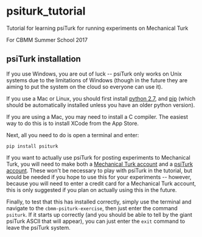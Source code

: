 # psiturk_tutorial
Tutorial for learning psiTurk for running experiments on Mechanical Turk

For CBMM Summer School 2017

## psiTurk installation

If you use Windows, you are out of luck -- psiTurk only works on Unix systems due to the limitations of Windows (though in the future they are aiming to put the system on the cloud so everyone can use it).

If you use a Mac or Linux, you should first install [python 2.7](https://www.python.org/downloads/release/python-2713/), and [pip](https://pip.pypa.io/en/stable/installing/) (which should be automatically installed unless you have an older python version).

If you are using a Mac, you may need to install a C compiler. The easiest way to do this is to install XCode from the App Store.

Next, all you need to do is open a terminal and enter:

```
pip install psiturk
```

If you want to actually use psiTurk for posting experiments to Mechanical Turk, you will need to make both a [Mechanical Turk account](http://psiturk.readthedocs.io/en/latest/amt_setup.html) and a [psiTurk account](http://psiturk.readthedocs.io/en/latest/psiturk_org_setup.html). These won't be necessary to play with psiTurk in the tutorial, but would be needed if you hope to use this for your experiments -- however, because you will need to enter a credit card for a Mechanical Turk account, this is only suggested if you plan on actually using this in the future.

Finally, to test that this has installed correctly, simply use the terminal and navigate to the `cbmm-psiturk-exercise`, then just enter the command `psiturk`. If it starts up correctly (and you should be able to tell by the giant psiTurk ASCII that will appear), you can just enter the `exit` command to leave the psiTurk system.
